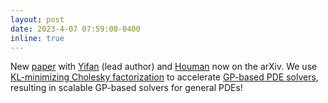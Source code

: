 ```yaml
---
layout: post
date: 2023-4-07 07:59:00-0400
inline: true
---
```


New [paper](https://arxiv.org/abs/2304.01294) with [Yifan](https://yifanc96.github.io/) (lead author) and [Houman](http://users.cms.caltech.edu/~owhadi/) now on the arXiv.
We use [KL-minimizing Cholesky factorization](https://epubs.siam.org/doi/abs/10.1137/20M1336254) to accelerate [GP-based PDE solvers](https://www.sciencedirect.com/science/article/pii/S0021999121005635?via%3Dihub), resulting in scalable GP-based solvers for general PDEs!